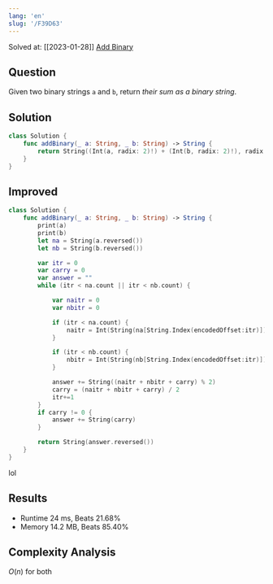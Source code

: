 ```yaml
---
lang: 'en'
slug: '/F39D63'
---
```


Solved at: [[2023-01-28]]
[Add Binary](https://leetcode.com/problems/add-binary)

## Question

Given two binary strings `a` and `b`, return _their sum as a binary string_.

## Solution

```swift
class Solution {
    func addBinary(_ a: String, _ b: String) -> String {
        return String((Int(a, radix: 2)!) + (Int(b, radix: 2)!), radix: 2)
    }
}
```

## Improved

```swift
class Solution {
    func addBinary(_ a: String, _ b: String) -> String {
        print(a)
        print(b)
        let na = String(a.reversed())
        let nb = String(b.reversed())

        var itr = 0
        var carry = 0
        var answer = ""
        while (itr < na.count || itr < nb.count) {

            var naitr = 0
            var nbitr = 0

            if (itr < na.count) {
                naitr = Int(String(na[String.Index(encodedOffset:itr)])) ?? 0
            }

            if (itr < nb.count) {
                nbitr = Int(String(nb[String.Index(encodedOffset:itr)])) ?? 0
            }

            answer += String((naitr + nbitr + carry) % 2)
            carry = (naitr + nbitr + carry) / 2
            itr+=1
        }
        if carry != 0 {
            answer += String(carry)
        }

        return String(answer.reversed())
    }
}
```

lol

## Results

- Runtime 24 ms, Beats 21.68%
- Memory 14.2 MB, Beats 85.40%

## Complexity Analysis

$O(n)$ for both
